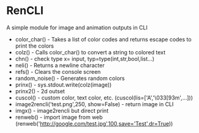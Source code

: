 # RenCLI
A simple module for image and animation outputs in CLI
+ color_char() - Takes a list of color codes and returns escape codes to print the colors
+ colz() - Calls color_char() to convert a string to colored text
+ chn() - check type x= input, typ=type(int,str,bool,list...)
+ neli() - Returns a newline character
+ refs() - Clears the console screen
+ random_noise() - Generates random colors
+ prinx() - sys.stdout.write(colz(image))
+ prinx2() - 2d outset
+ cuscol() - custom color, text color, etc.
  (cuscol(lis=['A','\033[93m',...]))
+ image2rencli('test.png',250, show=False) - return image in CLI
+ imgx() - image2rencli but direct print
+ renweb() - import image from web (renweb('http://google.com/test.jpg',100,save='Test',dr=True))
